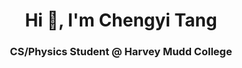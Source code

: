 <h1 align="center">Hi 👋, I'm Chengyi Tang</h1>
<h3 align="center">CS/Physics Student @ Harvey Mudd College</h3
